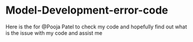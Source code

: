 # Model-Development-error-code
Here is the for @Pooja Patel
 to check my code and hopefully find out what is the issue with my code and assist me 
